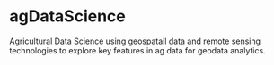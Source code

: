 # agDataScience

Agricultural Data Science using geospatail data and remote sensing technologies to explore key features in ag data for geodata analytics.
